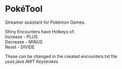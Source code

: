 # PokéTool
Streamer assistant for Pokémon Games.

Shiny Encounters have Hotkeys of:    
Increase - PLUS    
Decrease - MINUS    
Reset    - DIVIDE    

These can be changed in the created encounters.txt file    
*uses java AWT Keystrokes*
